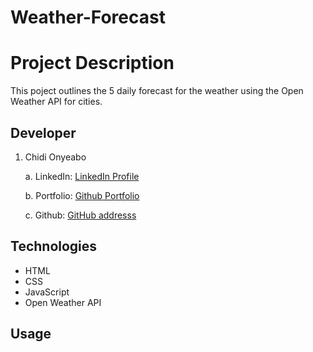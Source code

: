 # Weather-Forecast
# Project Description
This poject outlines the 5 daily forecast for the weather using the Open Weather API for cities.

## Developer
     

1. Chidi Onyeabo

    a. LinkedIn:   [LinkedIn Profile](http://linkedin.com/in/franklin-onyeabo-b168631a1)

    b. Portfolio:  [Github Portfolio](http://fonyeabo12.github.io/)

    c. Github:     [GitHub addresss](http://github.com/fonyeabo12)

 
## Technologies
* HTML
* CSS
* JavaScript
* Open Weather API

## Usage




